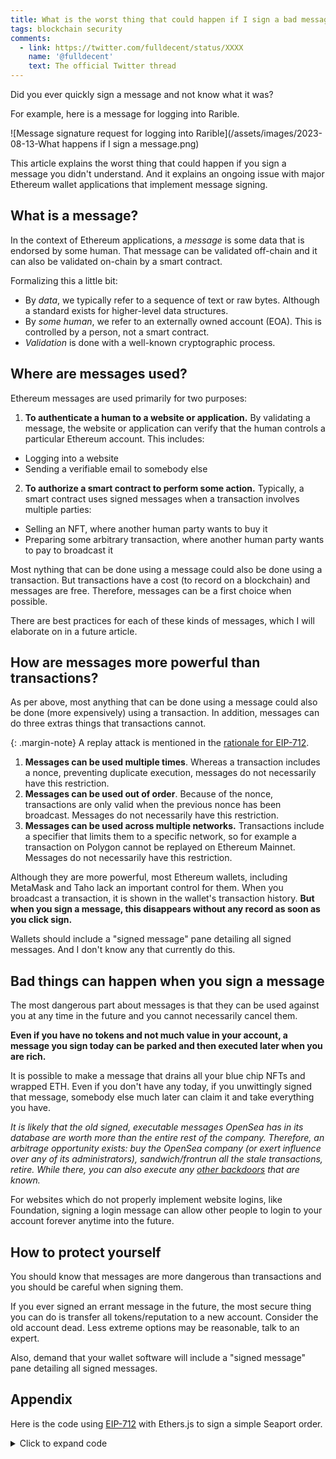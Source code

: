 ```yaml
---
title: What is the worst thing that could happen if I sign a bad message?
tags: blockchain security
comments:
  - link: https://twitter.com/fulldecent/status/XXXX
    name: '@fulldecent'
    text: The official Twitter thread
---
```


Did you ever quickly sign a message and not know what it was?

For example, here is a message for logging into Rarible.

![Message signature request for logging into Rarible](/assets/images/2023-08-13-What happens if I sign a message.png)

This article explains the worst thing that could happen if you sign a message you didn't understand. And it explains an ongoing issue with major Ethereum wallet applications that implement message signing.

## What is a message?

In the context of Ethereum applications, a <dfn>message</dfn> is some data that is endorsed by some human. That message can be validated off-chain and it can also be validated on-chain by a smart contract.

Formalizing this a little bit: 

* By *data*, we typically refer to a sequence of text or raw bytes. Although a standard exists for higher-level data structures.
* By *some human*, we refer to an externally owned account (EOA). This is controlled by a person, not a smart contract.
* *Validation* is done with a well-known cryptographic process.

## Where are messages used?

Ethereum messages are used primarily for two purposes:

1. **To authenticate a human to a website or application.** By validating a message, the website or application can verify that the human controls a particular Ethereum account. This includes:
  * Logging into a website
  * Sending a verifiable email to somebody else
2. **To authorize a smart contract to perform some action.** Typically, a smart contract uses signed messages when a transaction involves multiple parties:
  * Selling an NFT, where another human party wants to buy it
  * Preparing some arbitrary transaction, where another human party wants to pay to broadcast it

Most nything that can be done using a message could also be done using a transaction. But transactions have a cost (to record on a blockchain) and messages are free. Therefore, messages can be a first choice when possible.

There are best practices for each of these kinds of messages, which I will elaborate on in a future article.

## How are messages more powerful than transactions?

As per above, most anything that can be done using a message could also be done (more expensively) using a transaction. In addition, messages can do three extras things that transactions cannot.

{: .margin-note}
A replay attack is mentioned in the [rationale for EIP-712](https://eips.ethereum.org/EIPS/eip-712).

1. **Messages can be used multiple times**. Whereas a transaction includes a nonce, preventing duplicate execution, messages do not necessarily have this restriction.
2. **Messages can be used out of order**. Because of the nonce, transactions are only valid when the previous nonce has been broadcast. Messages do not necessarily have this restriction.
3. **Messages can be used across multiple networks.** Transactions include a specifier that limits them to a specific network, so for example a transaction on Polygon cannot be replayed on Ethereum Mainnet. Messages do not necessarily have this restriction.

Although they are more powerful, most Ethereum wallets, including MetaMask and Taho lack an important control for them. When you broadcast a transaction, it is shown in the wallet's transaction history. **But when you sign a message, this disappears without any record as soon as you click sign.**

Wallets should include a "signed message" pane detailing all signed messages. And I don't know any that currently do this.

## Bad things can happen when you sign a message

The most dangerous part about messages is that they can be used against you at any time in the future and you cannot necessarily cancel them.

**Even if you have no tokens and not much value in your account, a message you sign today can be parked and then executed later when you are rich.**

It is possible to make a message that drains all your blue chip NFTs and wrapped ETH. Even if you don't have any today, if you unwittingly signed that message, somebody else much later can claim it and take everything you have.

*It is likely that the old signed, executable messages OpenSea has in its database are worth more than the entire rest of the company. Therefore, an arbitrage opportunity exists: buy the OpenSea company (or exert influence over any of its administrators), sandwich/frontrun all the stale transactions, retire. While there, you can also execute any [other backdoors](/2022/11/04/Does-OpenSea-Shared-Storefront-have-a-backdoor.html) that are known.*

For websites which do not properly implement website logins, like Foundation, signing a login message can allow other people to login to your account forever anytime into the future.

## How to protect yourself

You should know that messages are more dangerous than transactions and you should be careful when signing them.

If you ever signed an errant message in the future, the most secure thing you can do is transfer all tokens/reputation to a new account. Consider the old account dead. Less extreme options may be reasonable, talk to an expert.

Also, demand that your wallet software will include a "signed message" pane detailing all signed messages.

## Appendix

Here is the code using [EIP-712](https://eips.ethereum.org/EIPS/eip-712) with Ethers.js to sign a simple Seaport order.

<details>
<summary>Click to expand code</summary>

```javascript
import { ethers } from "https://cdnjs.cloudflare.com/ajax/libs/ethers/6.7.0/ethers.min.js";
await ethereum.request({ method: "eth_requestAccounts" });
const provider = new ethers.BrowserProvider(window.ethereum);
const signer = await provider.getSigner();
const message = "Hello, MetaMask!";

// Constants https://github.com/ProjectOpenSea/seaport-js/blob/v2.0.6/src/constants.ts
const itemType = {
  NATIVE: 0,
  ERC20: 1,
  ERC721: 2,
  ERC1155: 3,
  ERC721_WITH_CRITERIA: 4,
  ERC1155_WITH_CRITERIA: 5,
};
const orderType = {
  FULL_OPEN: 0,
  PARTIAL_OPEN: 1,
  FULL_RESTRICTED: 2,
  PARTIAL_RESTRICTED: 3,
};
const EIP_712_ORDER_TYPE = {
  OrderComponents: [
    { name: "offerer", type: "address" },
    { name: "zone", type: "address" },
    { name: "offer", type: "OfferItem[]" },
    { name: "consideration", type: "ConsiderationItem[]" },
    { name: "orderType", type: "uint8" },
    { name: "startTime", type: "uint256" },
    { name: "endTime", type: "uint256" },
    { name: "zoneHash", type: "bytes32" },
    { name: "salt", type: "uint256" },
    { name: "conduitKey", type: "bytes32" },
    { name: "counter", type: "uint256" },
  ],
  OfferItem: [
    { name: "itemType", type: "uint8" },
    { name: "token", type: "address" },
    { name: "identifierOrCriteria", type: "uint256" },
    { name: "startAmount", type: "uint256" },
    { name: "endAmount", type: "uint256" },
  ],
  ConsiderationItem: [
    { name: "itemType", type: "uint8" },
    { name: "token", type: "address" },
    { name: "identifierOrCriteria", type: "uint256" },
    { name: "startAmount", type: "uint256" },
    { name: "endAmount", type: "uint256" },
    { name: "recipient", type: "address" },
  ],
};

// Parameters
const wrappedTokenEthereumMainnet = "0xC02aaA39b223FE8D0A0e5C4F27eAD9083C756Cc2";
const nftAddress = "0xBC4CA0EdA7647A8aB7C2061c2E118A18a936f13D";
const nftTokenId = 1234;
const quantity = 1;
const price = ethers.parseUnits("0.1", "ether");
const participant = await signer.getAddress();
const network = await provider.getNetwork();
const chainId = network.chainId;
const dataDomain = {
  name: "Seaport",
  version: "1.5",
  chainId: chainId,
  verifyingContract: nftAddress,
}

// This follows the requirements of the "basic" function, fulfillBasicOrder
const orderComponents = {
  offerer: participant,
  zone: ethers.ZeroAddress,
  offer: [
    {
      itemType: itemType.ERC20,
      token: wrappedTokenEthereumMainnet,
      identifierOrCriteria: 0,
      startAmount: price,
      endAmount: price,
    },
  ],
  consideration: [
    {
      itemType: itemType.ERC721,
      token: ethers.ZeroAddress,
      identifierOrCriteria: nftTokenId,
      startAmount: price,
      endAmount: price,
      recipient: participant,
    },
  ],
  orderType: orderType.FULL_OPEN,
  startTime: 0,
  endTime: 0,
  zone: ethers.ZeroAddress,
  zoneHash: ethers.ZeroHash,
  salt: 0,
  conduitKey: ethers.ZeroHash,
  counter: 0,
};

// Sign the data using EIP-712
const signature = await signer.signTypedData(
  dataDomain,
  EIP_712_ORDER_TYPE,
  orderComponents
);
```

</details>